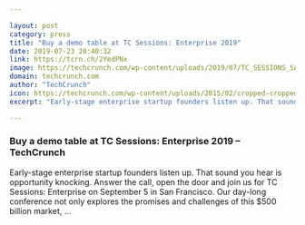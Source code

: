```yaml
---

layout: post
category: press
title: "Buy a demo table at TC Sessions: Enterprise 2019"
date: 2019-07-23 20:40:32
link: https://tcrn.ch/2YedPNx
image: https://techcrunch.com/wp-content/uploads/2019/07/TC_SESSIONS_SAP_EVENT_LOOK_FB-1200X628_SOCIAL_V1B-1.jpg?w=764
domain: techcrunch.com
author: "TechCrunch"
icon: https://techcrunch.com/wp-content/uploads/2015/02/cropped-cropped-favicon-gradient.png?w=180
excerpt: "Early-stage enterprise startup founders listen up. That sound you hear is opportunity knocking. Answer the call, open the door and join us for TC Sessions: Enterprise on September 5 in San Francisco. Our day-long conference not only explores the promises and challenges of this $500 billion market, …"

---
```


### Buy a demo table at TC Sessions: Enterprise 2019 – TechCrunch

Early-stage enterprise startup founders listen up. That sound you hear is opportunity knocking. Answer the call, open the door and join us for TC Sessions: Enterprise on September 5 in San Francisco. Our day-long conference not only explores the promises and challenges of this $500 billion market, …